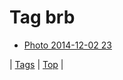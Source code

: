 <!--
title: Tag brb
date: 2020-06-28T15:26:58.355Z
tags:
-->
# Tag brb

 * [Photo 2014-12-02 23](104195323184.md)

| [Tags](tags.md) | [Top](index.md) |
